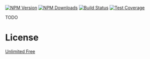 [![NPM Version][npm-image]][npm-url]
[![NPM Downloads][downloads-image]][downloads-url]
[![Build Status][github-image]][github-url]
[![Test Coverage][coveralls-image]][coveralls-url]

TODO

# License

[Unlimited Free](LICENSE)

[npm-image]: https://img.shields.io/npm/v/@flemist/time-limits.svg
[npm-url]: https://npmjs.org/package/@flemist/time-limits
[downloads-image]: https://img.shields.io/npm/dm/@flemist/time-limits.svg
[downloads-url]: https://npmjs.org/package/@flemist/time-limits
[github-image]: https://github.com/NikolayMakhonin/time-limits/actions/workflows/test.yml/badge.svg
[github-url]: https://github.com/NikolayMakhonin/time-limits/actions
[coveralls-image]: https://coveralls.io/repos/github/NikolayMakhonin/time-limits/badge.svg
[coveralls-url]: https://coveralls.io/github/NikolayMakhonin/time-limits
